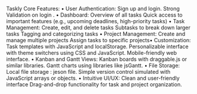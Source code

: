 Taskly Core Features:
• User Authentication:
Sign up and login.
Strong Validation on login .
• Dashboard:
Overview of all tasks
Quick access to important features (e.g., upcoming
deadlines, high-priority tasks)
• Task Management:
Create, edit, and delete tasks
Subtasks to break down larger tasks
Tagging and categorizing tasks
• Project Management:
Create and manage multiple projects
Assign tasks to specific projects• Customization:
Task templates with JavaScript and localStorage.
Personalizable interface with theme switchers using CSS
and JavaScript.
Mobile-friendly web interface.
• Kanban and Gantt Views:
Kanban boards with draggable.js or similar libraries.
Gantt charts using libraries like jsGantt.
• File Storage:
Local file storage : jeson file.
Simple version control simulated with JavaScript arrays
or objects.
• Intuitive UI/UX:
Clean and user-friendly interface
Drag-and-drop functionality for task and project
organization.
